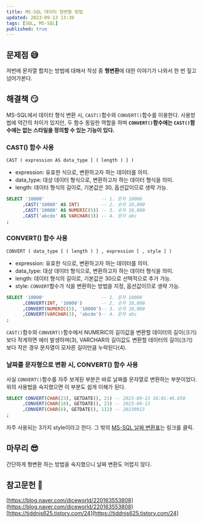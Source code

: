```yaml
---
title: MS-SQL 데이터 형변환 방법
updated: 2023-09-13 13:30
tags: [SQL, MS-SQL]
published: true
---
```


## 문제점 &#128517;
저번에 문자열 합치는 방법에 대해서 작성 중 **형변환**에 대한 이야기가 나와서 한 번 짚고 넘어가본다.



## 해결책 &#128527;
MS-SQL에서 데이터 형식 변환 시, `CAST()`함수와 `CONVERT()`함수를 이용한다. 사용방법에 약간의 차이가 있지만, 두 함수 동일한 역할을 하며 **`CONVERT()`함수에는 `CAST()`함수에는 없는 스타일을 정의할 수 있는 기능이 있다.**

### CAST() 함수 사용
`CAST ( expression AS data_type [ ( length ) ] )`
- expression: 유효한 식으로, 변환하고자 하는 데이터를 의미.
- data_type: 대상 데이터 형식으로, 변환하고자 하는 데이터 형식을 의미.
- length: 데이터 형식의 길이로, 기본값은 30, 옵션값이므로 생략 가능.


```sql
SELECT '10000'                     -- 1. 문자 10000
      ,CAST('10000' AS INT)        -- 2. 숫자 10,000
      ,CAST('10000' AS NUMERIC(5)) -- 3. 숫자 10,000
      ,CAST('abcde' AS VARCHAR(3)) -- 4. 문자 abc
;
```

### CONVERT() 함수 사용
`CONVERT ( data_type [ ( length ) ] , expression [ , style ] )`
- expression: 유효한 식으로, 변환하고자 하는 데이터를 의미.
- data_type: 대상 데이터 형식으로, 변환하고자 하는 데이터 형식을 의미.
- length: 데이터 형식의 길이로, 기본값은 30으로 선택적으로 추가 가능.
- style: `CONVERT`함수가 식을 변환하는 방법을 지정, 옵션값이므로 생략 가능.


```sql
SELECT '10000'                     -- 1. 문자 10000
      ,CONVERT(INT, '10000')       -- 2. 숫자 10,000
      ,CONVERT(NUMERIC(5), '10000')-- 3. 숫자 10,000
      ,CONVERT(VARCHAR(3), 'abcde')-- 4. 문자 abc
;
```
 `CAST()`함수와 `CONVERT()`함수에서 NUMERIC의 길이값을 변환할 데이터의 길이(크기)보다 작게하면 에러 발생하며(3), VARCHAR의 길이값도 변환할 데이터의 길이(크기)보다 작은 경우 문자열이 모자른 길이만큼 누락된다(4).

### 날짜를 문자형으로 변환 시, CONVERT() 함수 사용
사실 `CONVERT()`함수를 자주 보게된 부분은 바로 날짜를 문자열로 변환하는 부분이었다. 위의 사용법을 숙지했으면 이 부분도 쉽게 이해가 된다.
```sql
SELECT CONVERT(CHAR(23), GETDATE(), 21) -- 2023-09-13 16:01:46.650
      ,CONVERT(CHAR(10), GETDATE(), 23) -- 2023-09-13
      ,CONVERT(CHAR(8), GETDATE(), 112) -- 20230913
;
```
자주 사용되는 3가지 style이라고 한다. 그 밖의 [MS-SQL 날짜 변환표](https://tjddnjs625.tistory.com/24)는 링크를 클릭.



## 마무리 &#128526;
간단하게 형변환 하는 방법을 숙지했으니 날짜 변환도 어렵지 않다.



## 참고문헌 &#128221;
[https://blog.naver.com/diceworld/220163553808](https://blog.naver.com/diceworld/220163553808)   
[https://tjddnjs625.tistory.com/24](https://tjddnjs625.tistory.com/24)
